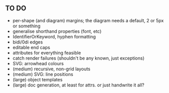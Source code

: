 TO DO
-----

* per-shape (and diagram) margins; the diagram needs a default, 2 or 5px or something
* generalise shorthand properties (font, etc)
* IdentifierOrKeyword, hyphen formatting
* bidi/0di edges
* editable end caps
* attributes for everything feasible
* catch render failures (shouldn't be any known, just exceptions)
* SVG: arrowhead colours
* (medium) recursive, non-grid layouts
* (medium) SVG: line positions
* (large) object templates
* (large) doc generation, at least for attrs. or just handwrite it all?
